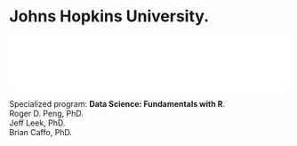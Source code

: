 # Johns Hopkins University.

![](https://github.com/jm-quintas/DadaScience_FundamentalsR/blob/main/R_Programming/JHuniversity.png)

Specialized program: **Data Science: Fundamentals with R**.  
Roger D. Peng, PhD.  
Jeff Leek, PhD.  
Brian Caffo, PhD.  



